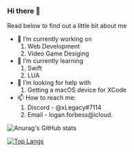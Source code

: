 ### Hi there 👋


Read below to find out a little bit about me


- 🔭 I’m currently working on
   1. Web Development
   2. Video Game Desiging
- 🌱 I’m currently learning
   1. Swift
   2. LUA
- 🤔 I’m looking for help with
   1. Getting a macOS device for XCode
- 📫 How to reach me: 
   1. Discord - @xLegacy#7114
   2. Email - logan.forbess@icloud.
   
![Anurag's GitHub stats](https://github-readme-stats.vercel.app/api?username=DualFlames&include_all_commits=true&theme=radical&show_icons=true&count_private=true)

[![Top Langs](https://github-readme-stats.vercel.app/api/top-langs/?username=anuraghazra&langs_count=8)](https://github.com/anuraghazra/github-readme-stats)
